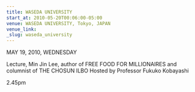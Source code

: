 ```yaml
---
title: WASEDA UNIVERSITY
start_at: 2010-05-20T00:06:00-05:00
venue: WASEDA UNIVERSITY, Tokyo, JAPAN
venue_link:
_slug: waseda_university
---
```


MAY 19, 2010, WEDNESDAY

Lecture, Min Jin Lee, author of FREE FOOD FOR MILLIONAIRES and columnist of THE CHOSUN ILBO
Hosted by Professor Fukuko Kobayashi

2.45pm

